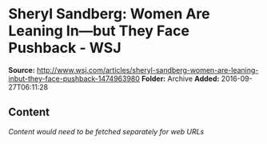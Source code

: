 # Sheryl Sandberg: Women Are Leaning In—but They Face Pushback - WSJ

**Source:** http://www.wsj.com/articles/sheryl-sandberg-women-are-leaning-inbut-they-face-pushback-1474963980
**Folder:** Archive
**Added:** 2016-09-27T06:11:28




## Content
*Content would need to be fetched separately for web URLs*

